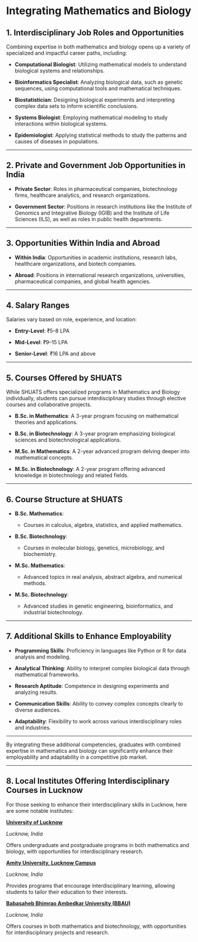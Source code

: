 # Integrating Mathematics and Biology

## 1. Interdisciplinary Job Roles and Opportunities

Combining expertise in both mathematics and biology opens up a variety of specialized and impactful career paths, including:

- **Computational Biologist**: Utilizing mathematical models to understand biological systems and relationships.

- **Bioinformatics Specialist**: Analyzing biological data, such as genetic sequences, using computational tools and mathematical techniques.

- **Biostatistician**: Designing biological experiments and interpreting complex data sets to inform scientific conclusions.

- **Systems Biologist**: Employing mathematical modeling to study interactions within biological systems.

- **Epidemiologist**: Applying statistical methods to study the patterns and causes of diseases in populations.

---

## 2. Private and Government Job Opportunities in India

- **Private Sector**: Roles in pharmaceutical companies, biotechnology firms, healthcare analytics, and research organizations.

- **Government Sector**: Positions in research institutions like the Institute of Genomics and Integrative Biology (IGIB) and the Institute of Life Sciences (ILS), as well as roles in public health departments.

---

## 3. Opportunities Within India and Abroad

- **Within India**: Opportunities in academic institutions, research labs, healthcare organizations, and biotech companies.

- **Abroad**: Positions in international research organizations, universities, pharmaceutical companies, and global health agencies.

---

## 4. Salary Ranges

Salaries vary based on role, experience, and location:

- **Entry-Level**: ₹5–8 LPA

- **Mid-Level**: ₹9–15 LPA

- **Senior-Level**: ₹16 LPA and above

---

## 5. Courses Offered by SHUATS

While SHUATS offers specialized programs in Mathematics and Biology individually, students can pursue interdisciplinary studies through elective courses and collaborative projects.

- **B.Sc. in Mathematics**: A 3-year program focusing on mathematical theories and applications.

- **B.Sc. in Biotechnology**: A 3-year program emphasizing biological sciences and biotechnological applications.

- **M.Sc. in Mathematics**: A 2-year advanced program delving deeper into mathematical concepts.

- **M.Sc. in Biotechnology**: A 2-year program offering advanced knowledge in biotechnology and related fields.

---

## 6. Course Structure at SHUATS

- **B.Sc. Mathematics**:

  - Courses in calculus, algebra, statistics, and applied mathematics.

- **B.Sc. Biotechnology**:

  - Courses in molecular biology, genetics, microbiology, and biochemistry.

- **M.Sc. Mathematics**:

  - Advanced topics in real analysis, abstract algebra, and numerical methods.

- **M.Sc. Biotechnology**:

  - Advanced studies in genetic engineering, bioinformatics, and industrial biotechnology.

---

## 7. Additional Skills to Enhance Employability

- **Programming Skills**: Proficiency in languages like Python or R for data analysis and modeling.

- **Analytical Thinking**: Ability to interpret complex biological data through mathematical frameworks.

- **Research Aptitude**: Competence in designing experiments and analyzing results.

- **Communication Skills**: Ability to convey complex concepts clearly to diverse audiences.

- **Adaptability**: Flexibility to work across various interdisciplinary roles and industries.

---

By integrating these additional competencies, graduates with combined expertise in mathematics and biology can significantly enhance their employability and adaptability in a competitive job market.

---

## 8. Local Institutes Offering Interdisciplinary Courses in Lucknow

For those seeking to enhance their interdisciplinary skills in Lucknow, here are some notable institutes:

**[University of Lucknow](https://www.lkouniv.ac.in/)**

_Lucknow, India_

Offers undergraduate and postgraduate programs in both mathematics and biology, with opportunities for interdisciplinary research.

**[Amity University, Lucknow Campus](https://www.amity.edu/lucknow/)**

_Lucknow, India_

Provides programs that encourage interdisciplinary learning, allowing students to tailor their education to their interests.

**[Babasaheb Bhimrao Ambedkar University (BBAU)](https://www.bbau.ac.in/)**

_Lucknow, India_

Offers courses in both mathematics and biotechnology, with opportunities for interdisciplinary projects and research.